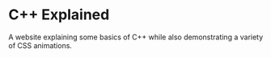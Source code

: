 # C++ Explained
 A website explaining some basics of C++ while also demonstrating a variety of CSS animations.
